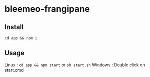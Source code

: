 # bleemeo-frangipane

## Install
`cd app && npm i`

## Usage
Linux : `cd app && npm start` or `sh start.sh`
Windows : Double click on start.cmd